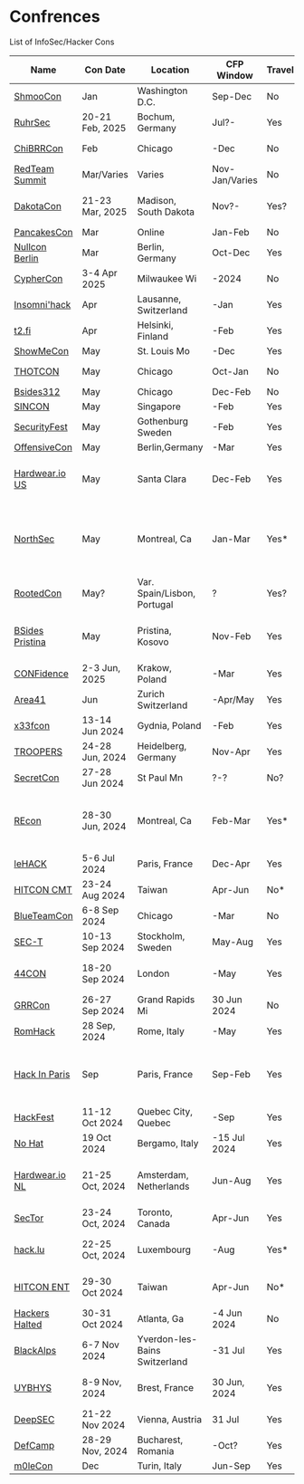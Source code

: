 # Confrences
List of InfoSec/Hacker Cons

|Name|Con Date|Location|CFP Window|Travel|Note|
|------|------|------|------|------|------|
|[ShmooCon](https://www.shmoocon.org)|Jan|Washington D.C.|Sep-Dec|No|Last One!|
|[RuhrSec](https://www.ruhrsec.de)|20-21 Feb, 2025|Bochum, Germany|Jul?-|Yes||
|[ChiBRRCon](https://chibrrcon.com/)|Feb|Chicago|-Dec|No|ORG:Rico LaFosse|
|[RedTeam Summit](https://redteamsummit.com)|Mar/Varies|Varies|Nov-Jan/Varies|No|Cabal, must CFP for tix|
|[DakotaCon](https://dakotacon.org/)|21-23 Mar, 2025|Madison, South Dakota|Nov?-|Yes?|Affiliated /w university? Might cover travel|
|[PancakesCon](https://pancakescon.com/)|Mar|Online|Jan-Feb|No|ORG:Lesley|
|[Nullcon Berlin](https://nullcon.net)|Mar|Berlin, Germany|Oct-Dec|Yes|Off-shoot of an Gao India Con|
|[CypherCon](https://cyphercon.com/)|3-4 Apr 2025|Milwaukee Wi|-2024|No|ORG:Michael Goeztman|
|[Insomni'hack](https://insomnihack.ch/)|Apr|Lausanne, Switzerland|-Jan|Yes||
|[t2.fi](https://t2.fi/)|Apr|Helsinki, Finland|-Feb|Yes||
|[ShowMeCon](https://showmecon.com)|May|St. Louis Mo|-Dec|Yes||
|[THOTCON](https://www.thotcon.org)|May|Chicago|Oct-Jan|No|ORG:Nick Percoco|
|[Bsides312](https://bsides312.org/)|May|Chicago|Dec-Feb|No|ORG:Robert/Heal|
|[SINCON](https://www.infosec-city.com/)|May|Singapore|-Feb|Yes||
|[SecurityFest](https://securityfest.com/)|May|Gothenburg Sweden|-Feb|Yes||
|[OffensiveCon](https://www.offensivecon.org)|May|Berlin,Germany|-Mar|Yes||
|[Hardwear.io US](https://www.hardwear.io)|May|Santa Clara|Dec-Feb|Yes|$250 stateside. Prefer employer cover travel costs.|
|[NorthSec](https://rootedcon.com/index/)|May|Montreal, Ca|Jan-Mar|Yes*|Prefer employer cover travel costs. Limited budget for travel & accommodations.|
|[RootedCon](https://cfp.rootedcon.com/)|May?|Var. Spain/Lisbon, Portugal|?|Yes?|Multiple events, no CFP currently open|
|[BSides Pristina](https://bsidesprishtina.org/)|May|Pristina, Kosovo|Nov-Feb|Yes|Rare Bsides covering travel, still a non-profit, limited budget|
|[CONFidence](https://confidence-conference.org)|2-3 Jun, 2025|Krakow, Poland|-Mar|Yes||
|[Area41](https://area41.io/)|Jun|Zurich Switzerland|-Apr/May|Yes|Short CFP window|
|[x33fcon](https://www.x33fcon.com)|13-14 Jun 2024|Gydnia, Poland|-Feb|Yes||
|[TROOPERS](https://troopers.de)|24-28 Jun, 2024|Heidelberg, Germany|Nov-Apr|Yes||
|[SecretCon](https://www.secretcon.com)|27-28 Jun 2024|St Paul Mn|?-?|No?||
|[REcon](https://recon.cx)|28-30 Jun, 2024|Montreal, Ca|Feb-Mar|Yes*|Prefer employer cover travel costs. Also, this is some advanced shit.|
|[leHACK](https://lehack.org/)|5-6 Jul 2024|Paris, France|Dec-Apr|Yes||
|[HITCON CMT](https://hitcon.org)|23-24 Aug 2024|Taiwan|Apr-Jun|No*||$600 Speaker fee + Hotel, Lunch|
|[BlueTeamCon](https://blueteamcon.com/)|6-8 Sep 2024|Chicago|-Mar|No|ORG:Frank McGovern||
|[SEC-T](https://www.sec-t.org/)|10-13 Sep 2024|Stockholm, Sweden|May-Aug|Yes||
|[44CON](https://44con.com/)|18-20 Sep 2024|London|-May|Yes|Shares CFP system w/ SINCON|
|[GRRCon](https://grrcon.com/)|26-27 Sep 2024|Grand Rapids Mi|30 Jun 2024|No||
|[RomHack](https://romhack.io)|28 Sep, 2024|Rome, Italy|-May|Yes||
|[Hack In Paris](https://www.hackinparis.com/)|Sep|Paris, France|Sep-Feb|Yes|Winn SCHWARTAU spoke in 23/24?Unsure if a there is a 2024 event|
|[HackFest](https://hackfest.ca)|11-12 Oct 2024|Quebec City, Quebec|-Sep|Yes|ORG:Patrick Mathieu|
|[No Hat](https://www.nohat.it/)|19 Oct 2024|Bergamo, Italy|-15 Jul 2024|Yes||
|[Hardwear.io NL](https://hardwear.io)|21-25 Oct, 2024|Amsterdam, Netherlands|Jun-Aug|Yes|Hardware focused,Prefer employer cover travel costs.|
|[SecTor](https://www.blackhat.com/sector/)|23-24 Oct, 2024|Toronto, Canada|Apr-Jun|Yes|Joined BlackHat a few years ago|
|[hack.lu](https://hack.lu)|22-25 Oct, 2024|Luxembourg|-Aug|Yes*|300 EUR for travel, room covered|
|[HITCON ENT](https://hitcon.org)|29-30 Oct 2024|Taiwan|Apr-Jun|No*|$600 Speaker fee + Hotel, Lunch|
|[Hackers Halted](https://hackerhalted.com/)|30-31 Oct 2024|Atlanta, Ga|-4 Jun  2024|No|Missed CFP :(|
|[BlackAlps](https://www.blackalps.ch)|6-7 Nov 2024|Yverdon-les-Bains Switzerland|-31 Jul|Yes||
|[UYBHYS](https://www.unlockyourbrain.bzh)|8-9 Nov, 2024|Brest, France|30 Jun, 2024|Yes|Unlock Your Brain, Harden Your System|
|[DeepSEC](https://deepsec.net)|21-22 Nov 2024|Vienna, Austria|31 Jul|Yes||
|[DefCamp](https://def.camp/)|28-29 Nov, 2024|Bucharest, Romania|-Oct?|Yes||
|[m0leCon](https://m0lecon.it/)|Dec|Turin, Italy|Jun-Sep|Yes||
